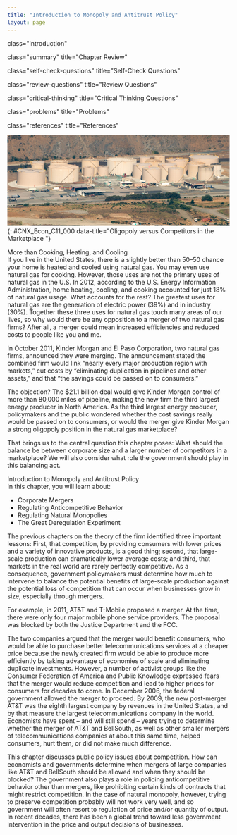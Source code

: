 ```yaml
---
title: "Introduction to Monopoly and Antitrust Policy"
layout: page
---
```



<cnx-pi data-type="cnx.flag.introduction"> class="introduction" </cnx-pi>

<cnx-pi data-type="cnx.eoc">class="summary" title="Chapter Review"</cnx-pi>

<cnx-pi data-type="cnx.eoc">class="self-check-questions" title="Self-Check Questions"</cnx-pi>

<cnx-pi data-type="cnx.eoc">class="review-questions" title="Review Questions"</cnx-pi>

<cnx-pi data-type="cnx.eoc">class="critical-thinking" title="Critical Thinking Questions"</cnx-pi>

<cnx-pi data-type="cnx.eoc">class="problems" title="Problems"</cnx-pi>

<cnx-pi data-type="cnx.eoc">class="references" title="References"</cnx-pi>

 ![This picture is an arial view of a Kinder Morgan facility.](../resources/CNX_Econ_C11_000.jpg "Large corporations, such as the natural gas producer Kinder Morgan, can bring economies of scale to the marketplace. Will that benefit consumers? Or is more competition better for consumers? (Credit: modification of work by Derrick Coetzee/Flickr Creative Commons)"){: #CNX_Econ_C11_000 data-title="Oligopoly versus Competitors in the Marketplace "}

<div data-type="note" class="economics bringhome" markdown="1">
<div data-type="title">
More than Cooking, Heating, and Cooling
</div>
If you live in the United States, there is a slightly better than 50–50 chance your home is heated and cooled using natural gas. You may even use natural gas for cooking. However, those uses are not the primary uses of natural gas in the U.S. In 2012, according to the U.S. Energy Information Administration, home heating, cooling, and cooking accounted for just 18% of natural gas usage. What accounts for the rest? The greatest uses for natural gas are the generation of electric power (39%) and in industry (30%). Together these three uses for natural gas touch many areas of our lives, so why would there be any opposition to a merger of two natural gas firms? After all, a merger could mean increased efficiencies and reduced costs to people like you and me.

In October 2011, Kinder Morgan and El Paso Corporation, two natural gas firms, announced they were merging. The announcement stated the combined firm would link “nearly every major production region with markets,” cut costs by “eliminating duplication in pipelines and other assets,” and that “the savings could be passed on to consumers.”

The objection? The $21.1 billion deal would give Kinder Morgan control of more than 80,000 miles of pipeline, making the new firm the third largest energy producer in North America. As the third largest energy producer, policymakers and the public wondered whether the cost savings really would be passed on to consumers, or would the merger give Kinder Morgan a strong oligopoly position in the natural gas marketplace?

That brings us to the central question this chapter poses: What should the balance be between corporate size and a larger number of competitors in a marketplace? We will also consider what role the government should play in this balancing act.

</div>

<div data-type="note" class="economics chapter-objectives" markdown="1">
<div data-type="title">
Introduction to Monopoly and Antitrust Policy
</div>
In this chapter, you will learn about:

* Corporate Mergers
* Regulating Anticompetitive Behavior
* Regulating Natural Monopolies
* The Great Deregulation Experiment

</div>

The previous chapters on the theory of the firm identified three important lessons: First, that competition, by providing consumers with lower prices and a variety of innovative products, is a good thing; second, that large-scale production can dramatically lower average costs; and third, that markets in the real world are rarely perfectly competitive. As a consequence, government policymakers must determine how much to intervene to balance the potential benefits of large-scale production against the potential loss of competition that can occur when businesses grow in size, especially through mergers.

For example, in 2011, AT&amp;T and T-Mobile proposed a merger. At the time, there were only four major mobile phone service providers. The proposal was blocked by both the Justice Department and the FCC.

The two companies argued that the merger would benefit consumers, who would be able to purchase better telecommunications services at a cheaper price because the newly created firm would be able to produce more efficiently by taking advantage of economies of scale and eliminating duplicate investments. However, a number of activist groups like the Consumer Federation of America and Public Knowledge expressed fears that the merger would reduce competition and lead to higher prices for consumers for decades to come. In December 2006, the federal government allowed the merger to proceed. By 2009, the new post-merger AT&amp;T was the eighth largest company by revenues in the United States, and by that measure the largest telecommunications company in the world. Economists have spent – and will still spend – years trying to determine whether the merger of AT&amp;T and BellSouth, as well as other smaller mergers of telecommunications companies at about this same time, helped consumers, hurt them, or did not make much difference.

This chapter discusses public policy issues about competition. How can economists and governments determine when mergers of large companies like AT&amp;T and BellSouth should be allowed and when they should be blocked? The government also plays a role in policing anticompetitive behavior other than mergers, like prohibiting certain kinds of contracts that might restrict competition. In the case of natural monopoly, however, trying to preserve competition probably will not work very well, and so government will often resort to regulation of price and/or quantity of output. In recent decades, there has been a global trend toward less government intervention in the price and output decisions of businesses.

